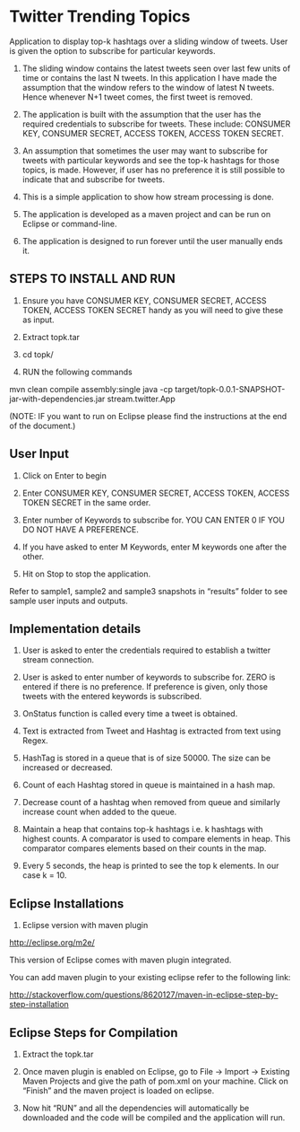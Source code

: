 # Twitter Trending Topics
Application to display top-k hashtags over a sliding window of tweets. 
User is given the option to subscribe for particular keywords.

1. The sliding window contains the latest tweets seen over last few units of time or contains the last N tweets. In this application I have made the assumption that the window refers to the window of latest N tweets. Hence whenever N+1 tweet comes, the first tweet is removed.

2. The application is built with the assumption that the user has the required credentials to subscribe for tweets. These include:
CONSUMER KEY, CONSUMER SECRET, ACCESS TOKEN, ACCESS TOKEN SECRET. 

3. An assumption that sometimes the user may want to subscribe for tweets with particular keywords and see the top-k hashtags for those topics, is made. However, if user has no preference it is still possible to indicate that and subscribe for tweets.

4. This is a simple application to show how stream processing is done.

5. The application is developed as a maven project and can be run on Eclipse or command-line.

6. The application is designed to run forever until the user manually ends it.


STEPS TO INSTALL AND RUN
---------------------------
1. Ensure you have CONSUMER KEY, CONSUMER SECRET, ACCESS TOKEN, ACCESS TOKEN SECRET handy as you will need to give these as input.

2. Extract topk.tar

3. cd topk/

4. RUN the following commands

mvn clean compile assembly:single
java -cp target/topk-0.0.1-SNAPSHOT-jar-with-dependencies.jar stream.twitter.App

(NOTE: IF you want to run on Eclipse please find the instructions at the end of the document.)

User Input
-------------

1. Click on Enter to begin

2. Enter CONSUMER KEY, CONSUMER SECRET, ACCESS TOKEN, ACCESS TOKEN SECRET in the same order.

3. Enter number of Keywords to subscribe for. YOU CAN ENTER 0 IF YOU DO NOT HAVE A PREFERENCE.

4. If you have asked to enter M Keywords, enter M keywords one after the other.

5. Hit on Stop to stop the application.

Refer to sample1, sample2 and sample3 snapshots in “results” folder to see sample user inputs and outputs.


Implementation details
-------------------------

1. User is asked to enter the credentials required to establish a twitter stream connection.

2. User is asked to enter number of keywords to subscribe for. ZERO is entered if there is no preference. If preference is given, only those tweets with the entered keywords is subscribed.

3. OnStatus function is called every time a tweet is obtained.

4. Text is extracted from Tweet and Hashtag is extracted from text using Regex.

5. HashTag is stored in a queue that is of size 50000. The size can be increased or decreased. 

6. Count of each Hashtag stored in queue is maintained in a hash map.

7. Decrease count of a hashtag when removed from queue and similarly increase count when added to the queue.

8. Maintain a heap that contains top-k hashtags i.e. k hashtags with highest counts. A comparator is used to compare elements in heap. This comparator compares elements based on their counts in the map.

9. Every 5 seconds, the heap is printed to see the top k elements. In our case k = 10.


Eclipse Installations
--------------

1. Eclipse version with maven plugin

http://eclipse.org/m2e/

This version of Eclipse comes with maven plugin integrated.

You can add maven plugin to your existing eclipse refer to the following link:

http://stackoverflow.com/questions/8620127/maven-in-eclipse-step-by-step-installation

Eclipse Steps for Compilation
-----------------------
1. Extract the topk.tar

2. Once maven plugin is enabled on Eclipse, go to File -> Import -> Existing Maven Projects and give the path of pom.xml on your machine. Click on “Finish” and the maven project is loaded on eclipse.

3. Now hit “RUN” and all the dependencies will automatically be downloaded and the code will be compiled and the application will run.

